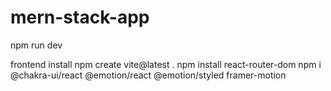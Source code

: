 # mern-stack-app

npm run dev 

frontend install
npm create vite@latest .
npm install react-router-dom
npm i @chakra-ui/react @emotion/react @emotion/styled framer-motion